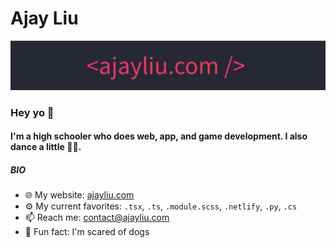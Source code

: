 # Ajay Liu
<a href="https://ajayliu.com"><img src="banner-thin.jpg" ></a>

### Hey yo 👋

#### I'm a high schooler who does web, app, and game development. I also dance a little :man_cartwheeling:.

##### BIO

- 🌐 My website: [ajayliu.com](https://ajayliu.com)
- ⚙️ My current favorites: `.tsx`, `.ts`, `.module.scss`, `.netlify`, `.py`, `.cs`
- 📫 Reach me: [contact@ajayliu.com](https://mail.google.com/mail/?view=cm&fs=1&to=contact@ajayliu.com)
- 🐶 Fun fact: I'm scared of dogs
